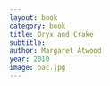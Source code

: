 ```yaml
---
layout: book
category: book
title: Oryx and Crake
subtitle: 
author: Margaret Atwood
year: 2010
image: oac.jpg
---
```

